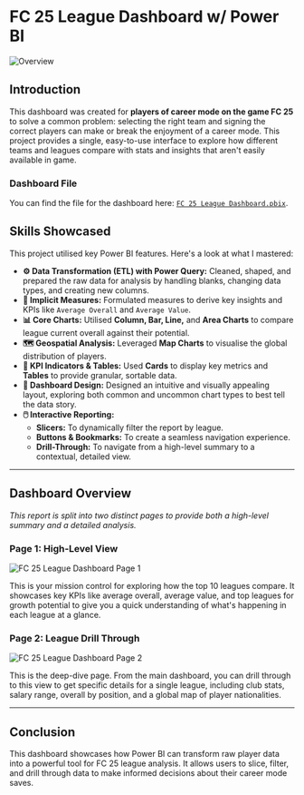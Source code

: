 # FC 25 League Dashboard w/ Power BI

![Overview](https://github.com/user-attachments/assets/87b380a9-80c0-4306-8262-c4c84be0b4ab)

## Introduction

This dashboard was created for **players of career mode on the game FC 25** to solve a common problem: selecting the right team and signing the correct players can make or break the enjoyment of a career mode. This project provides a single, easy-to-use interface to explore how different teams and leagues compare with stats and insights that aren't easily available in game.

### Dashboard File
You can find the file for the dashboard here: [`FC 25 League Dashboard.pbix`](https://github.com/tom-wilmott/PowerBI-Projects/blob/main/FC%2025%20League%20Dashboard.pbix).  

## Skills Showcased

This project utilised key Power BI features. Here's a look at what I mastered:

-   **⚙️ Data Transformation (ETL) with Power Query:** Cleaned, shaped, and prepared the raw data for analysis by handling blanks, changing data types, and creating new columns.
-   **🧮 Implicit Measures:** Formulated measures to derive key insights and KPIs like `Average Overall` and `Average Value`.
-   **📊 Core Charts:** Utilised **Column, Bar, Line,** and **Area Charts** to compare league current overall against their potential.
-   **🗺️ Geospatial Analysis:** Leveraged **Map Charts** to visualise the global distribution of players.
-   **🔢 KPI Indicators & Tables:** Used **Cards** to display key metrics and **Tables** to provide granular, sortable data.
-   **🎨 Dashboard Design:** Designed an intuitive and visually appealing layout, exploring both common and uncommon chart types to best tell the data story.
-   **🖱️ Interactive Reporting:**
    -   **Slicers:** To dynamically filter the report by league.
    -   **Buttons & Bookmarks:** To create a seamless navigation experience.
    -   **Drill-Through:** To navigate from a high-level summary to a contextual, detailed view.
---

## Dashboard Overview

*This report is split into two distinct pages to provide both a high-level summary and a detailed analysis.*

### Page 1: High-Level View

![FC 25 League Dashboard Page 1](https://github.com/user-attachments/assets/ac2b7064-e615-42a6-acc1-229283a0d221)

This is your mission control for exploring how the top 10 leagues compare. It showcases key KPIs like average overall, average value, and top leagues for growth potential to give you a quick understanding of what's happening in each league at a glance.

### Page 2: League Drill Through

 ![FC 25 League Dashboard Page 2](https://github.com/user-attachments/assets/ca5915ae-097d-47b8-837d-9f312655ca87)

This is the deep-dive page. From the main dashboard, you can drill through to this view to get specific details for a single league, including club stats, salary range, overall by position, and a global map of player nationalities.

---

## Conclusion

This dashboard showcases how Power BI can transform raw player data into a powerful tool for FC 25 league analysis. It allows users to slice, filter, and drill through data to make informed decisions about their career mode saves.
